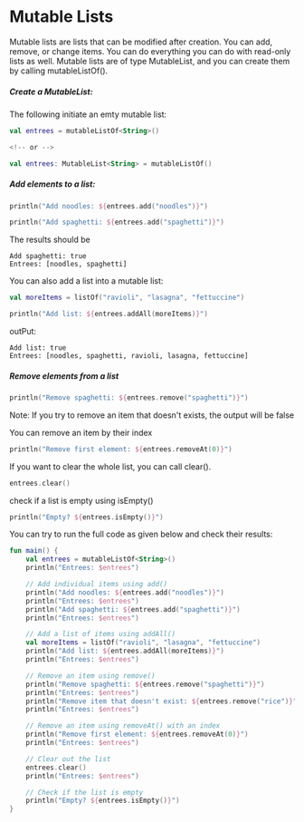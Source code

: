 <h1>Mutable Lists</h1>

<p>Mutable lists are lists that can be modified after creation. You can add, remove, or change items. You can do everything you can do with read-only lists as well. Mutable lists are of type MutableList, and you can create them by calling mutableListOf().</p>

<h5>Create a MutableList:</h5>
<p>The following initiate an emty mutable list:</p>

```kt
val entrees = mutableListOf<String>()

<!-- or -->

val entrees: MutableList<String> = mutableListOf()
```
<h5>Add elements to a list:</h5>

```kt
println("Add noodles: ${entrees.add("noodles")}")

println("Add spaghetti: ${entrees.add("spaghetti")}")
```
<p>The results should be</p>

```
Add spaghetti: true
Entrees: [noodles, spaghetti]
```

<p>You can also add a list into a mutable list:</p>

```kt
val moreItems = listOf("ravioli", "lasagna", "fettuccine")

println("Add list: ${entrees.addAll(moreItems)}")
```
<p>outPut:</p>

```
Add list: true
Entrees: [noodles, spaghetti, ravioli, lasagna, fettuccine]
```

<h5>Remove elements from a list</h5>

```kt
println("Remove spaghetti: ${entrees.remove("spaghetti")}")
```

<p>Note: If you try to remove an item that doesn't exists, the output will be false</p>

<p>You can remove an item by their index</p>

```kt
println("Remove first element: ${entrees.removeAt(0)}")
```

<p>If you want to clear the whole list, you can call clear().</p>

```kt
entrees.clear()
```

<p>check if a list is empty using isEmpty()</p>

```kt
println("Empty? ${entrees.isEmpty()}")
```

<p>You can try to run the full code as given below and check their results:</p>

```kt
fun main() {
    val entrees = mutableListOf<String>()
    println("Entrees: $entrees")

    // Add individual items using add()
    println("Add noodles: ${entrees.add("noodles")}")
    println("Entrees: $entrees")
    println("Add spaghetti: ${entrees.add("spaghetti")}")
    println("Entrees: $entrees")

    // Add a list of items using addAll()
    val moreItems = listOf("ravioli", "lasagna", "fettuccine")
    println("Add list: ${entrees.addAll(moreItems)}")
    println("Entrees: $entrees")

    // Remove an item using remove()
    println("Remove spaghetti: ${entrees.remove("spaghetti")}")
    println("Entrees: $entrees")
    println("Remove item that doesn't exist: ${entrees.remove("rice")}")
    println("Entrees: $entrees")

    // Remove an item using removeAt() with an index
    println("Remove first element: ${entrees.removeAt(0)}")
    println("Entrees: $entrees")

    // Clear out the list
    entrees.clear()
    println("Entrees: $entrees")

    // Check if the list is empty
    println("Empty? ${entrees.isEmpty()}")
}
```
